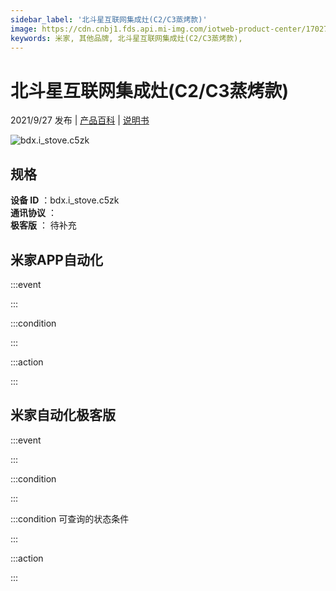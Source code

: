 ```yaml
---
sidebar_label: '北斗星互联网集成灶(C2/C3蒸烤款)'
image: https://cdn.cnbj1.fds.api.mi-img.com/iotweb-product-center/17027044e946c9c40ebc16d449a26781_C5蒸烤正视图168px.png?GalaxyAccessKeyId=AKVGLQWBOVIRQ3XLEW&Expires=9223372036854775807&Signature=DrJP5DFga21Z8jfSYn9ayaJSEEs=
keywords: 米家, 其他品牌, 北斗星互联网集成灶(C2/C3蒸烤款), 
---
```

# 北斗星互联网集成灶(C2/C3蒸烤款)

2021/9/27 发布 | [产品百科](https://home.mi.com/webapp/content/baike/product/index.html?model=bdx.i_stove.c5zk/) | [说明书](https://home.mi.com/views/introduction.html?model=bdx.i_stove.c5zk&region=cn)

![bdx.i_stove.c5zk](https://cdn.cnbj1.fds.api.mi-img.com/iotweb-product-center/17027044e946c9c40ebc16d449a26781_C5蒸烤正视图168px.png?GalaxyAccessKeyId=AKVGLQWBOVIRQ3XLEW&Expires=9223372036854775807&Signature=DrJP5DFga21Z8jfSYn9ayaJSEEs=)

## 规格  
> 
**设备 ID** ：bdx.i_stove.c5zk  
**通讯协议** ：  
**极客版**  ： 待补充 


## 米家APP自动化  

:::event  

:::

:::condition  

:::

:::action   

:::

## 米家自动化极客版  

:::event  

:::

:::condition  

:::

:::condition 可查询的状态条件  

:::

:::action  

:::

        
